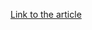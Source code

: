[Link to the article](https://bitdefender.com/blog/labs/how-we-tracked-a-threat-group-running-an-active-cryptojacking-campaign)
